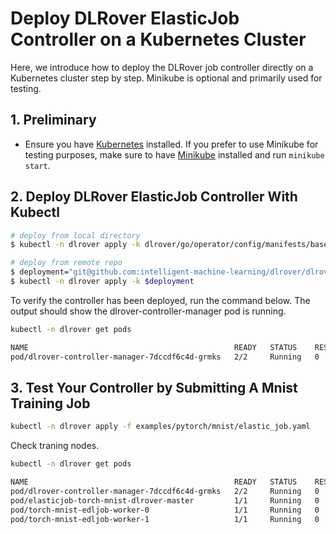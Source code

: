 # Deploy DLRover ElasticJob Controller on a Kubernetes Cluster

Here, we introduce how to deploy the DLRover job controller directly on a
Kubernetes cluster step by step. Minikube is optional and primarily used for testing.

## 1. Preliminary

- Ensure you have [Kubernetes](https://kubernetes.io/docs/home/) installed.
If you prefer to use Minikube for testing purposes, make sure to have [Minikube](https://minikube.sigs.k8s.io/docs/start/)
installed and run `minikube start`.

## 2. Deploy DLRover ElasticJob Controller With Kubectl

```bash
# deploy from local directory
$ kubectl -n dlrover apply -k dlrover/go/operator/config/manifests/bases

# deploy from remote repo
$ deployment="git@github.com:intelligent-machine-learning/dlrover/dlrover/go/operator/config/manifests/bases/?ref=master"
$ kubectl -n dlrover apply -k $deployment
```

To verify the controller has been deployed, run the command below.
The output should show the dlrover-controller-manager pod is running.

```bash
kubectl -n dlrover get pods
```

```bash
NAME                                              READY   STATUS    RESTARTS   AGE
pod/dlrover-controller-manager-7dccdf6c4d-grmks   2/2     Running   0          6m46s
```

## 3. Test Your Controller by Submitting A Mnist Training Job

```bash
kubectl -n dlrover apply -f examples/pytorch/mnist/elastic_job.yaml
```

Check traning nodes.

```bash
kubectl -n dlrover get pods
```

```bash
NAME                                              READY   STATUS    RESTARTS   AGE
pod/dlrover-controller-manager-7dccdf6c4d-grmks   2/2     Running   0          4h49m
pod/elasticjob-torch-mnist-dlrover-master         1/1     Running   0          4h42m
pod/torch-mnist-edljob-worker-0                   1/1     Running   0          4h42m
pod/torch-mnist-edljob-worker-1                   1/1     Running   0          4h42m
```

